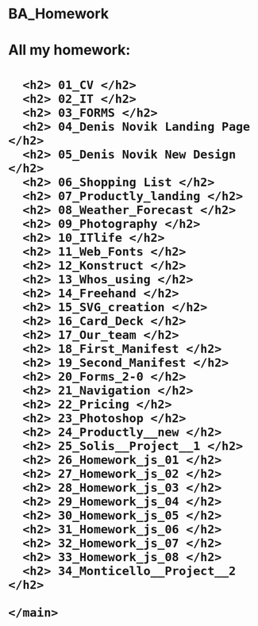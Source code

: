 # BA_Homework

<!DOCTYPE html>
<html lang="en">
  <head>
    <meta charset="UTF-8">
    <meta http-equiv="X-UA-Compatible" content="IE=edge">
    <meta name="viewport" content="width=device-width, initial-scale=1.0">
    <title>All my homework will be here</title>
  </head>

  <body>
    <main>
      <h1>All my homework:<h1>
      
      <h2> 01_CV </h2>
      <h2> 02_IT </h2>
      <h2> 03_FORMS </h2>
      <h2> 04_Denis Novik Landing Page </h2>
      <h2> 05_Denis Novik New Design </h2>
      <h2> 06_Shopping List </h2>
      <h2> 07_Productly_landing </h2>
      <h2> 08_Weather_Forecast </h2>
      <h2> 09_Photography </h2>
      <h2> 10_ITlife </h2>
      <h2> 11_Web_Fonts </h2>
      <h2> 12_Konstruct </h2>
      <h2> 13_Whos_using </h2>
      <h2> 14_Freehand </h2>
      <h2> 15_SVG_creation </h2>
      <h2> 16_Card_Deck </h2>
      <h2> 17_Our_team </h2>
      <h2> 18_First_Manifest </h2>
      <h2> 19_Second_Manifest </h2>
      <h2> 20_Forms_2-0 </h2>
      <h2> 21_Navigation </h2>
      <h2> 22_Pricing </h2>
      <h2> 23_Photoshop </h2>
      <h2> 24_Productly__new </h2>
      <h2> 25_Solis__Project__1 </h2>
      <h2> 26_Homework_js_01 </h2>
      <h2> 27_Homework_js_02 </h2>
      <h2> 28_Homework_js_03 </h2>
      <h2> 29_Homework_js_04 </h2>
      <h2> 30_Homework_js_05 </h2>
      <h2> 31_Homework_js_06 </h2>
      <h2> 32_Homework_js_07 </h2>
      <h2> 33_Homework_js_08 </h2>
      <h2> 34_Monticello__Project__2 </h2>

    </main>

  </body>
</html>
